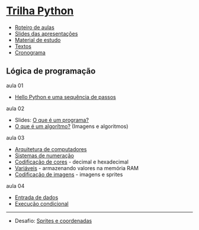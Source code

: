 # [Trilha Python](index.md)

- [Roteiro de aulas](roteiro.md)
- [Slides das apresentações](slides.md)
- [Material de estudo](material.md)
- [Textos](textos.md)
- [Cronograma](cronograma.md)

## Lógica de programação

aula 01
- [Hello Python e uma sequência de passos](helloseq.md)

aula 02

- Slides: [O que é um programa?](oqehumprog.html)
- [O que é um algorítmo?](imgalgo.md) (Imagens e algoritmos)

aula 03

- [Arquitetura de computadores](arquicomp.md)
- [Sistemas de numeração](sistnum.md)
- [Codificação de cores](codcores.md) - decimal e hexadecimal
- [Variáveis](vars.md) - armazenando valores na memória RAM
- [Codificação de imagens](codimg.md) - imagens e sprites

aula 04

- [Entrada de dados](entrada.md)
- [Execução condicional](cifelse.md)
---
- Desafio: [Sprites e coordenadas](spritesc.md)